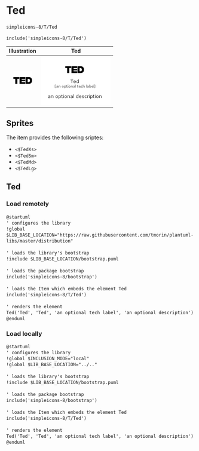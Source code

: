 # Ted


```text
simpleicons-8/T/Ted
```

```text
include('simpleicons-8/T/Ted')
```



| Illustration | Ted |
| :---: | :---: |
| ![illustration for Illustration](../../simpleicons-8/T/Ted.png) | ![illustration for Ted](../../simpleicons-8/T/Ted.Local.png) |



## Sprites
The item provides the following sriptes:

- `<$TedXs>`
- `<$TedSm>`
- `<$TedMd>`
- `<$TedLg>`





## Ted

### Load remotely
```plantuml
@startuml
' configures the library
!global $LIB_BASE_LOCATION="https://raw.githubusercontent.com/tmorin/plantuml-libs/master/distribution"

' loads the library's bootstrap
!include $LIB_BASE_LOCATION/bootstrap.puml

' loads the package bootstrap
include('simpleicons-8/bootstrap')

' loads the Item which embeds the element Ted
include('simpleicons-8/T/Ted')

' renders the element
Ted('Ted', 'Ted', 'an optional tech label', 'an optional description')
@enduml
```

### Load locally
```plantuml
@startuml
' configures the library
!global $INCLUSION_MODE="local"
!global $LIB_BASE_LOCATION="../.."

' loads the library's bootstrap
!include $LIB_BASE_LOCATION/bootstrap.puml

' loads the package bootstrap
include('simpleicons-8/bootstrap')

' loads the Item which embeds the element Ted
include('simpleicons-8/T/Ted')

' renders the element
Ted('Ted', 'Ted', 'an optional tech label', 'an optional description')
@enduml
```


